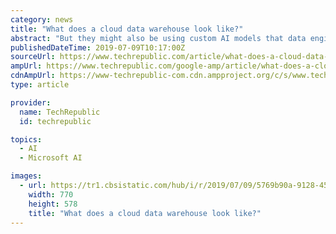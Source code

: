 ```yaml
---
category: news
title: "What does a cloud data warehouse look like?"
abstract: "But they might also be using custom AI models that data engineers have built for them in the Azure Machine Learning service, using all that enterprise data. The complexity of these scenarios is why the line between data warehouses and data lakes is ..."
publishedDateTime: 2019-07-09T10:17:00Z
sourceUrl: https://www.techrepublic.com/article/what-does-a-cloud-data-warehouse-look-like/
ampUrl: https://www.techrepublic.com/google-amp/article/what-does-a-cloud-data-warehouse-look-like/
cdnAmpUrl: https://www-techrepublic-com.cdn.ampproject.org/c/s/www.techrepublic.com/google-amp/article/what-does-a-cloud-data-warehouse-look-like/
type: article

provider:
  name: TechRepublic
  id: techrepublic

topics:
  - AI
  - Microsoft AI

images:
  - url: https://tr1.cbsistatic.com/hub/i/r/2019/07/09/5769b90a-9128-458e-829c-dd1730ca5ef6/thumbnail/770x578/f6cda828e8cc059a72fa9151edccd808/azure-data-warehouse.jpg
    width: 770
    height: 578
    title: "What does a cloud data warehouse look like?"
---
```

